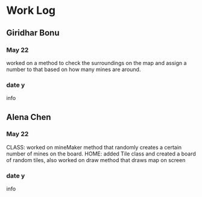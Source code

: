 # Work Log

## Giridhar Bonu

### May 22

worked on a method to check the surroundings on the map and assign a number to that based on how many mines are around.

### date y

info


## Alena Chen

### May 22

CLASS: worked on mineMaker method that randomly creates a certain number of mines on the board.
HOME: added Tile class and created a board of random tiles, also worked on draw method that draws map on screen

### date y

info
